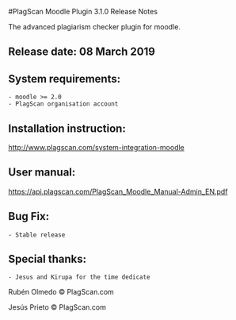 #PlagScan Moodle Plugin 3.1.0 Release Notes

The advanced plagiarism checker plugin for moodle.

Release date: 08 March  2019
-------------

System requirements:
--------------------

    - moodle >= 2.0
    - PlagScan organisation account

Installation instruction:
-------------------------

http://www.plagscan.com/system-integration-moodle

User manual:
------------

https://api.plagscan.com/PlagScan_Moodle_Manual-Admin_EN.pdf

Bug Fix:
--------

    - Stable release

Special thanks:
---------------

    - Jesus and Kirupa for the time dedicate

Rubén Olmedo © PlagScan.com

Jesús Prieto © PlagScan.com
